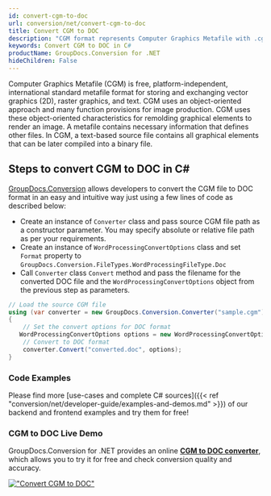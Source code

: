 ```yaml
---
id: convert-cgm-to-doc
url: conversion/net/convert-cgm-to-doc
title: Convert CGM to DOC
description: "CGM format represents Computer Graphics Metafile with .cgm extension. Learn how to convert CGM to DOC file programmatically in C# language using GroupDocs.Conversion for .NET library."
keywords: Convert CGM to DOC in C#
productName: GroupDocs.Conversion for .NET
hideChildren: False
---
```


Computer Graphics Metafile (CGM) is free, platform-independent, international standard metafile format for storing and exchanging vector graphics (2D), raster graphics, and text. CGM uses an object-oriented approach and many function provisions for image production. CGM uses these object-oriented characteristics for remolding graphical elements to render an image. A metafile contains necessary information that defines other files. In CGM, a text-based source file contains all graphical elements that can be later compiled into a binary file.

## Steps to convert CGM to DOC in C#

[GroupDocs.Conversion](https://products.groupdocs.com/conversion/net) allows developers to convert the CGM file to DOC format in an easy and intuitive way just using a few lines of code as described below:

* Create an instance of `Converter` class and pass source CGM file path as a constructor parameter. You may specify absolute or relative file path as per your requirements. 
* Create an instance of `WordProcessingConvertOptions` class and set `Format` property to `GroupDocs.Conversion.FileTypes.WordProcessingFileType.Doc`
* Call `Converter` class `Convert` method and pass the filename for the converted DOC file and the `WordProcessingConvertOptions` object from the previous step as parameters.

```csharp
// Load the source CGM file
using (var converter = new GroupDocs.Conversion.Converter("sample.cgm"))
{
    // Set the convert options for DOC format
   WordProcessingConvertOptions options = new WordProcessingConvertOptions { Format = GroupDocs.Conversion.FileTypes.WordProcessingFileType.Doc };
    // Convert to DOC format
    converter.Convert("converted.doc", options);
}
```

### Code Examples

Please find more [use-cases and complete C# sources]({{< ref "conversion/net/developer-guide/examples-and-demos.md" >}}) of our backend and frontend examples and try them for free!

### CGM to DOC Live Demo

GroupDocs.Conversion for .NET provides an online [**CGM to DOC converter**](https://products.groupdocs.app/conversion/cgm-to-doc), which allows you to try it for free and check conversion quality and accuracy.

[!["Convert CGM to DOC"](conversion/net/images/convert-to-doc/convert-cgm-to-doc.png)](https://products.groupdocs.app/conversion/cgm-to-doc)
